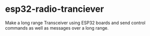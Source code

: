 # esp32-radio-tranciever
Make a long range Transceiver using ESP32 boards and send control commands as well as messages over a long range.

